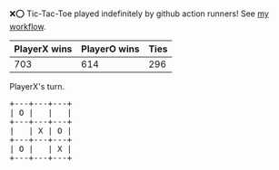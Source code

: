 :x::o: Tic-Tac-Toe played indefinitely by github action runners! See [my workflow](.github/workflows/play.yaml).

|PlayerX wins|PlayerO wins|Ties|
|-|-|-|
|703|614|296|

PlayerX's turn.

<pre>
+---+---+---+
| O |   |   |
+---+---+---+
|   | X | O |
+---+---+---+
| O |   | X |
+---+---+---+
</pre>